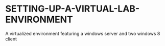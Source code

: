 # SETTING-UP-A-VIRTUAL-LAB-ENVIRONMENT
A virtualized environment featuring a windows server and two windows 8 client
